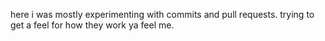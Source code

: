 


here i was mostly experimenting with commits and pull requests. trying to get a feel for how they work ya feel me.
